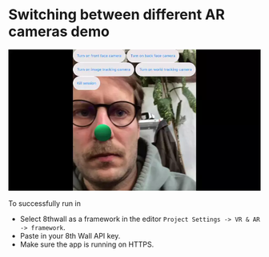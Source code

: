 # Switching between different AR cameras demo

![Preview](previews/preview.webp?raw=true "Preview")

To successfully run in 
- Select 8thwall as a framework in the editor `Project Settings -> VR & AR -> framework`.
- Paste in your 8th Wall API key.
- Make sure the app is running on HTTPS.